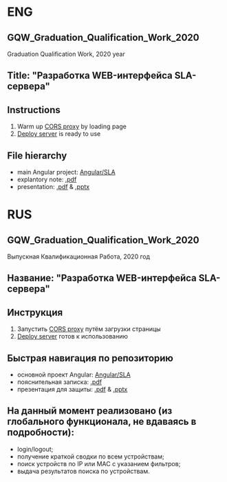 # ENG
## GQW_Graduation_Qualification_Work_2020
Graduation Qualification Work, 2020 year

## Title: "Разработка WEB-интерфейса SLA-сервера"

## Instructions
1. Warm up [CORS proxy](https://stark-depths-37590.herokuapp.com/) by loading page
2. [Deploy server](https://sla-web.web.app/) is ready to use

## File hierarchy
- main Angular project: [Angular/SLA](Angular/SLA)
- explantory note: [.pdf](docs_my/explanatory_note/merged/EN.pdf)
- presentation: [.pdf](docs_my/explanatory_note/presentation/Panin_645.pdf) & [.pptx](docs_my/explanatory_note/presentation/Panin_645.pptx)

# RUS

## GQW_Graduation_Qualification_Work_2020
Выпускная Квалификационная Работа, 2020 год

## Название: "Разработка WEB-интерфейса SLA-сервера"

## Инструкция
1. Запустить [CORS proxy](https://stark-depths-37590.herokuapp.com/) путём загрузки страницы
2. [Deploy server](https://sla-web.web.app/) готов к использованию

## Быстрая навигация по репозиторию
- основной проект Angular: [Angular/SLA](Angular/SLA)
- пояснительная записка: [.pdf](docs_my/explanatory_note/merged/EN.pdf)
- презентация для защиты: [.pdf](docs_my/explanatory_note/presentation/Panin_645.pdf) & [.pptx](docs_my/explanatory_note/presentation/Panin_645.pptx)


## На данный момент реализовано (из глобального функционала, не вдаваясь в подробности):
- login/logout;
- получение краткой сводки по всем устройствам;
- поиск устройств по IP или MAC с указанием фильтров;
- выдача результатов поиска по устройствам.
